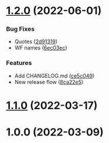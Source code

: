 # [1.2.0](https://github.com/dgusakov/bimbimon-landing/compare/1.1.0...1.2.0) (2022-06-01)


### Bug Fixes

* Quotes ([2d91319](https://github.com/dgusakov/bimbimon-landing/commit/2d91319dd7a436e6f8913e30a37466cd6d898907))
* WF names ([6ec03ec](https://github.com/dgusakov/bimbimon-landing/commit/6ec03ec88e36a464a30360540e7d0e1ea1a0bd3b))


### Features

* Add CHANGELOG.md ([ce5c049](https://github.com/dgusakov/bimbimon-landing/commit/ce5c04953f5f555c69a03874260a19bc755b6ae6))
* New release flow ([8ca22e5](https://github.com/dgusakov/bimbimon-landing/commit/8ca22e5d37114307cea359b53c6c6383e9088679))



# [1.1.0](https://github.com/dgusakov/bimbimon-landing/compare/1.0.0...1.1.0) (2022-03-17)



# 1.0.0 (2022-03-09)



